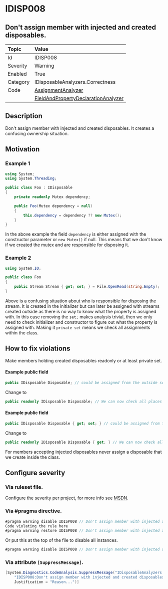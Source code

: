 # IDISP008
## Don't assign member with injected and created disposables.

| Topic    | Value
| :--      | :--
| Id       | IDISP008
| Severity | Warning
| Enabled  | True
| Category | IDisposableAnalyzers.Correctness
| Code     | [AssignmentAnalyzer](https://github.com/DotNetAnalyzers/IDisposableAnalyzers/blob/master/IDisposableAnalyzers/Analyzers/AssignmentAnalyzer.cs)
|          | [FieldAndPropertyDeclarationAnalyzer](https://github.com/DotNetAnalyzers/IDisposableAnalyzers/blob/master/IDisposableAnalyzers/Analyzers/FieldAndPropertyDeclarationAnalyzer.cs)

## Description

Don't assign member with injected and created disposables. It creates a confusing ownership situation.

## Motivation

### Example 1
```cs
using System;
using System.Threading;

public class Foo : IDisposable
{
    private readonly Mutex dependency;

    public Foo(Mutex dependency = null)
    {
        this.dependency = dependency ?? new Mutex();
    }
}
```
In the above example the field `dependency` is either assigned with the constructor parameter or `new Mutex()` if null. This means that we don't know if we created the mutex and are responsible for disposing it.

### Example 2

```c#
using System.IO;

public class Foo
{
    public Stream Stream { get; set; } = File.OpenRead(string.Empty);
}
```

Above is a confusing situation about who is responsible for disposing the stream. 
It is created in the initializer but can later be assigned with streams created outside as there is no way to know what the property is assigned with.
In this case removing the `set;` makes analysis trivial, then we only need to check initializer and constructor to figure out what the property is assigned with.
Making it `private set` means we check all assignments within the class.

## How to fix violations

Make members holding created disposables readonly or at least private set.

#### Example public field
```cs
public IDisposable Disposable; // could be assigned from the outside so we don't know if disposing it is safe.
```
Change to 
```cs
public readonly IDisposable Disposable; // We can now check all places it is assigned and hopefully figure out if we should dispose
```

#### Example public field
```cs
public IDisposable Disposable { get; set; } // could be assigned from the outside so we don't know if disposing it is safe.
```
Change to 
```cs
public readonly IDisposable Disposable { get; } // We can now check all places it is assigned and hopefully figure out if we should dispose
```

For members accepting injected disposables never assign a disposable that we create inside the class.

<!-- start generated config severity -->
## Configure severity

### Via ruleset file.

Configure the severity per project, for more info see [MSDN](https://msdn.microsoft.com/en-us/library/dd264949.aspx).

### Via #pragma directive.
```C#
#pragma warning disable IDISP008 // Don't assign member with injected and created disposables.
Code violating the rule here
#pragma warning restore IDISP008 // Don't assign member with injected and created disposables.
```

Or put this at the top of the file to disable all instances.
```C#
#pragma warning disable IDISP008 // Don't assign member with injected and created disposables.
```

### Via attribute `[SuppressMessage]`.

```C#
[System.Diagnostics.CodeAnalysis.SuppressMessage("IDisposableAnalyzers.Correctness", 
    "IDISP008:Don't assign member with injected and created disposables.", 
    Justification = "Reason...")]
```
<!-- end generated config severity -->